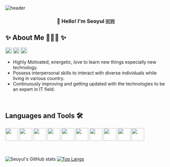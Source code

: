 ![header](https://capsule-render.vercel.app/api?type=waving&color=gradient&height=180&section=header&text=HASEOYUL(Erin)&desc=Frontend%20Developer&fontSize=40&fontAlignY=30&animation=fadeIn&descAlignY=60)
<h3 align="center">👋 Hello! I'm Seoyul 🇰🇷 </h3>

## ✨ About Me 👩🏻‍💻 ✨ 
<p>
<a href="www.linkedin.com/in/erinhsy" target="blank"><img src="https://img.icons8.com/fluency/48/000000/linkedin.png" alt="Erin" height="20" width="20"  /></a>
<a href="seoyul@gmail.com" target="blank"><img src="https://img.icons8.com/color/48/000000/gmail--v1.png" alt="Erin" height="20" width="20" /></a>
<a href="https://velog.io/@seoyul0203" target="blank"><img src="https://img.icons8.com/external-itim2101-flat-itim2101/64/000000/external-blog-copywriting-itim2101-flat-itim2101.png" alt="Erin" height="20" width="20"  /></a>
</p>

- Highly Motivated, energetic, love to learn new things especially new technology.
- Possess interpersonal skills to interact with diverse individuals while living in various country. 
- Continuously improving and getting updated with the technologies to be an expert in IT field. 


<br>

## Languages and Tools 🛠


<p>
<img src="https://cdn.jsdelivr.net/gh/devicons/devicon/icons/html5/html5-plain.svg" width="40" height="40"/>
<img src="https://cdn.jsdelivr.net/gh/devicons/devicon/icons/css3/css3-plain.svg" width="40" height="40"/>
<img src="https://cdn.jsdelivr.net/gh/devicons/devicon/icons/javascript/javascript-plain.svg" width="40" height="40"/>
<img src="https://cdn.jsdelivr.net/gh/devicons/devicon/icons/react/react-original.svg" width="40" height="40"/>
<img src="https://cdn.jsdelivr.net/gh/devicons/devicon/icons/nextjs/nextjs-original.svg" width="40" height="40"/>
<img src="https://cdn.jsdelivr.net/gh/devicons/devicon/icons/sass/sass-original.svg" width="40" height="40"/>
<img src="https://cdn.jsdelivr.net/gh/devicons/devicon/icons/jira/jira-plain.svg" width="40" height="40"/>
<img src="https://cdn.jsdelivr.net/gh/devicons/devicon/icons/trello/trello-plain.svg" width="40" height="40"/>
<img src="https://cdn.jsdelivr.net/gh/devicons/devicon/icons/git/git-plain.svg" width="40" height="40"/>
<img src="https://cdn.jsdelivr.net/gh/devicons/devicon/icons/github/github-original.svg" width="40" height="40"/>
</p>


<br>

<!-- status bar -->
![Seoyul's GitHub stats](https://github-readme-stats.vercel.app/api?username=ErinSY&show_icons=true&theme=highcontrast)
  [![Top Langs](https://github-readme-stats.vercel.app/api/top-langs/?username=ErinSY&layout=compact&theme=vue&hide_border=true&langs_count=5)](https://github.com/anuraghazra/github-readme-stats)
  

